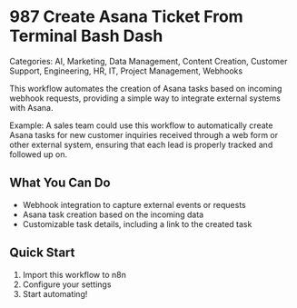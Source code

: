 # 987 Create Asana Ticket From Terminal Bash Dash

Categories: AI, Marketing, Data Management, Content Creation, Customer Support, Engineering, HR, IT, Project Management, Webhooks

This workflow automates the creation of Asana tasks based on incoming webhook requests, providing a simple way to integrate external systems with Asana.

Example: A sales team could use this workflow to automatically create Asana tasks for new customer inquiries received through a web form or other external system, ensuring that each lead is properly tracked and followed up on.

## What You Can Do
- Webhook integration to capture external events or requests
- Asana task creation based on the incoming data
- Customizable task details, including a link to the created task

## Quick Start
1. Import this workflow to n8n
2. Configure your settings
3. Start automating!


